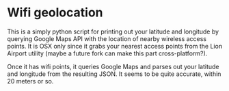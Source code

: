 # Wifi geolocation

This is a simply python script for printing out your latitude and longitude by querying Google Maps API with the location of nearby wireless access points.  It is OSX only since it grabs your nearest access points from the Lion Airport utility (maybe a future fork can make this part cross-platform?).

Once it has wifi points, it queries Google Maps and parses out your latitude and longitude from the resulting JSON. It seems to be quite accurate, within 20 meters or so.

